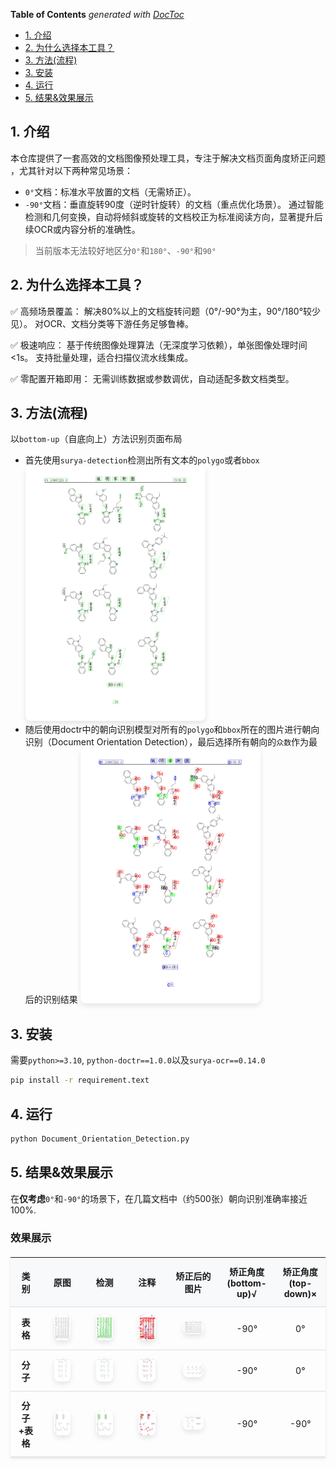 <!-- START doctoc generated TOC please keep comment here to allow auto update -->
<!-- DON'T EDIT THIS SECTION, INSTEAD RE-RUN doctoc TO UPDATE -->
**Table of Contents**  *generated with [DocToc](https://github.com/thlorenz/doctoc)*

- [1. 介绍](#1-%E4%BB%8B%E7%BB%8D)
- [2. 为什么选择本工具？​​](#2-%E4%B8%BA%E4%BB%80%E4%B9%88%E9%80%89%E6%8B%A9%E6%9C%AC%E5%B7%A5%E5%85%B7%E2%80%8B%E2%80%8B)
- [3. 方法(流程)](#3-%E6%96%B9%E6%B3%95%E6%B5%81%E7%A8%8B)
- [3. 安装](#3-%E5%AE%89%E8%A3%85)
- [4. 运行](#4-%E8%BF%90%E8%A1%8C)
- [5. 结果&效果展示](#5-%E7%BB%93%E6%9E%9C%E6%95%88%E6%9E%9C%E5%B1%95%E7%A4%BA)

<!-- END doctoc generated TOC please keep comment here to allow auto update -->


## 1. 介绍
本仓库提供了一套高效的文档图像预处理工具，专注于解决 ​​文档页面角度矫正问题​​，尤其针对以下两种常见场景：
​
* `0°`文档​​：标准水平放置的文档（无需矫正）。
* ​`-90°`文档​​：垂直旋转90度（逆时针旋转）的文档（重点优化场景）。
通过智能检测和几何变换，自动将倾斜或旋转的文档校正为标准阅读方向，显著提升后续OCR或内容分析的准确性。

> 当前版本​​无法较好地区分`0°`和`180°`​​、​`​-90°`和`90°​​`

## 2. 为什么选择本工具？​​
✅ ​​高频场景覆盖​​：
解决80%以上的文档旋转问题（0°/-90°为主，90°/180°较少见）。
对OCR、文档分类等下游任务足够鲁棒。


✅ ​​极速响应​​：
基于传统图像处理算法（无深度学习依赖），单张图像处理时间<1s。
支持批量处理，适合扫描仪流水线集成。


✅ ​​零配置开箱即用​​：
无需训练数据或参数调优，自动适配多数文档类型。

## 3. 方法(流程)
以`bottom-up`（自底向上）方法识别页面布局
* 首先使用`surya-detection`检测出所有文本的`polygo`或者`bbox`
<img src="./assets/test_image3_detection.png" style="
        max-width: 60%;
        height: auto;
        border-radius: 8px;
        box-shadow: 0 4px 8px rgba(0, 0, 0, 0.1);
        transition: transform 0.3s ease;
    ">
* 随后使用doctr中的朝向识别模型对所有的`polygo`和`bbox`所在的图片进行朝向识别（Document Orientation Detection），最后选择所有朝向的`众数`作为最后的识别结果
<img src="./assets/test_image3_anno.png" style="
        max-width: 60%;
        height: auto;
        border-radius: 8px;
        box-shadow: 0 4px 8px rgba(0, 0, 0, 0.1);
        transition: transform 0.3s ease;
    ">

## 3. 安装
需要`python>=3.10`, `python-doctr==1.0.0`以及`surya-ocr==0.14.0`
```cmd
pip install -r requirement.text
```

## 4. 运行
```cmd
python Document_Orientation_Detection.py
```

## 5. 结果&效果展示
在**仅考虑**​​`0°`和​​`-90°`的场景下，在几篇文档中（约500张）朝向识别准确率接近100%.

### 效果展示
<table style="
    width: 100%;
    border-collapse: collapse;
    margin: 20px 0;
    box-shadow: 0 2px 4px rgba(0, 0, 0, 0.1);
    text-align: center;
">
    <thead>
        <tr style="background-color: #f8f9fa;">
            <th style="
                padding: 12px;
                border-bottom: 1px solid #ddd;
            ">类别</th>
            <th style="
                padding: 12px;
                border-bottom: 1px solid #ddd;
            ">原图</th>
            <th style="
                padding: 12px;
                border-bottom: 1px solid #ddd;
            ">检测</th>
            <th style="
                padding: 12px;
                border-bottom: 1px solid #ddd;
            ">注释</th>
            <th style="
                padding: 12px;
                border-bottom: 1px solid #ddd;
            ">矫正后的图片</th>
            <th style="
                padding: 12px;
                border-bottom: 1px solid #ddd;
            ">矫正角度(bottom-up)√</th>
            <th style="
                padding: 12px;
                border-bottom: 1px solid #ddd;
            ">矫正角度(top-down)×</th>
        </tr>
    </thead>
    <tbody>
        <tr>
            <td style="
                padding: 12px;
                border-bottom: 1px solid #ddd;
                font-weight: bold;
            ">表格</td>
            <td style="
                padding: 12px;
                border-bottom: 1px solid #ddd;
            ">
                <img src="./assets/test_image2.png" style="
                    max-width: 60%;
                    height: auto;
                    border-radius: 8px;
                    box-shadow: 0 4px 8px rgba(0, 0, 0, 0.1);
                    transition: transform 0.3s ease;
                ">
            </td>
            <td style="
                padding: 12px;
                border-bottom: 1px solid #ddd;
            ">
                <img src="./assets/test_image2_detection.png" style="
                    max-width: 60%;
                    height: auto;
                    border-radius: 8px;
                    box-shadow: 0 4px 8px rgba(0, 0, 0, 0.1);
                    transition: transform 0.3s ease;
                ">
            </td>
            <td style="
                padding: 12px;
                border-bottom: 1px solid #ddd;
            ">
                <img src="./assets/test_image2_anno.png" style="
                    max-width: 60%;
                    height: auto;
                    border-radius: 8px;
                    box-shadow: 0 4px 8px rgba(0, 0, 0, 0.1);
                    transition: transform 0.3s ease;
                ">
            </td>
            <td style="
                padding: 12px;
                border-bottom: 1px solid #ddd;
                font-weight: bold;
            ">
                <img src="./assets/test_image2_rotation.png" style="
                    max-width: 60%;
                    height: auto;
                    border-radius: 8px;
                    box-shadow: 0 4px 8px rgba(0, 0, 0, 0.1);
                    transition: transform 0.3s ease;
                ">
            </td>
            <td style="
                padding: 12px;
                border-bottom: 1px solid #ddd;">-90°</td>
            <td style="
                padding: 12px;
                border-bottom: 1px solid #ddd;">0°</td>
        </tr>
        <tr>
            <td style="
                padding: 12px;
                border-bottom: 1px solid #ddd;
                font-weight: bold;
            ">分子</td>
            <td style="
                padding: 12px;
                border-bottom: 1px solid #ddd;
            ">
                <img src="./assets/test_image3.png" style="
                    max-width: 60%;
                    height: auto;
                    border-radius: 8px;
                    box-shadow: 0 4px 8px rgba(0, 0, 0, 0.1);
                    transition: transform 0.3s ease;
                ">
            </td>
            <td style="
                padding: 12px;
                border-bottom: 1px solid #ddd;
            ">
                <img src="./assets/test_image3_detection.png" style="
                    max-width: 60%;
                    height: auto;
                    border-radius: 8px;
                    box-shadow: 0 4px 8px rgba(0, 0, 0, 0.1);
                    transition: transform 0.3s ease;
                ">
            </td>
            <td style="
                padding: 12px;
                border-bottom: 1px solid #ddd;
            ">
                <img src="./assets/test_image3_anno.png" style="
                    max-width: 60%;
                    height: auto;
                    border-radius: 8px;
                    box-shadow: 0 4px 8px rgba(0, 0, 0, 0.1);
                    transition: transform 0.3s ease;
                ">
            </td>
            <td style="
                padding: 12px;
                border-bottom: 1px solid #ddd;
            ">
                <img src="./assets/test_image3_rotation.png" style="
                    max-width: 60%;
                    height: auto;
                    border-radius: 8px;
                    box-shadow: 0 4px 8px rgba(0, 0, 0, 0.1);
                    transition: transform 0.3s ease;
                ">
            </td>
            <td style="
                padding: 12px;
                border-bottom: 1px solid #ddd;">-90°</td>
            <td style="
                padding: 12px;
                border-bottom: 1px solid #ddd;">0°</td>
        </tr>
        <tr>
            <td style="
                padding: 12px;
                border-bottom: 1px solid #ddd;
                font-weight: bold;
            ">分子+表格</td>
            <td style="
                padding: 12px;
                border-bottom: 1px solid #ddd;
            ">
                <img src="./assets/test_image.png" style="
                    max-width: 60%;
                    height: auto;
                    border-radius: 8px;
                    box-shadow: 0 4px 8px rgba(0, 0, 0, 0.1);
                    transition: transform 0.3s ease;
                ">
            </td>
            <td style="
                padding: 12px;
                border-bottom: 1px solid #ddd;
            ">
                <img src="./assets/test_image_detection.png" style="
                    max-width: 60%;
                    height: auto;
                    border-radius: 8px;
                    box-shadow: 0 4px 8px rgba(0, 0, 0, 0.1);
                    transition: transform 0.3s ease;
                ">
            </td>
            <td style="
                padding: 12px;
                border-bottom: 1px solid #ddd;
            ">
                <img src="./assets/test_image_anno.png" style="
                    max-width: 60%;
                    height: auto;
                    border-radius: 8px;
                    box-shadow: 0 4px 8px rgba(0, 0, 0, 0.1);
                    transition: transform 0.3s ease;
                ">
            </td>
            <td style="
                padding: 12px;
                border-bottom: 1px solid #ddd;
            ">
                <img src="./assets/test_image_rotation.png" style="
                    max-width: 60%;
                    height: auto;
                    border-radius: 8px;
                    box-shadow: 0 4px 8px rgba(0, 0, 0, 0.1);
                    transition: transform 0.3s ease;
                ">
            </td>
            <td style="
                padding: 12px;
                border-bottom: 1px solid #ddd;">-90°</td>
            <td style="
                padding: 12px;
                border-bottom: 1px solid #ddd;">-90°</td>
        </tr>
    </tbody>
</table>
